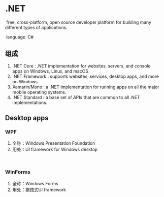 # .NET

​		free, cross-platform, open source developer platform for building many different types of applications.



​		language: C#

## 组成

1. .NET Core : .NET implementation for websites, servers, and console apps on Windows, Linux, and macOS.
2. .NET Framework : supports websites, services, desktop apps, and more on Windows.
3. Xamarin/Mono : a .NET implementation for running apps on all the major mobile operating systems.
4. .NET Standard : a base set of APIs that are common to all .NET implementations.

## Desktop apps

### WPF

1. 全称：Windows Presentation Foundation
2. 用处：UI framework for Windows desktop

​	

### WinForms

1. 全称：Windows Forms
2. 用处：拖拽式UI framework

